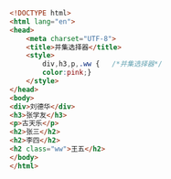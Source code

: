 
<BlogInfo title="26.并集选择器" author="白日梦想猿" pv=0 read_times=0 pre_cost_time=0分14秒 category="css学习" tag_list="['css学习']" create_time="2020.07.18 17:15:03" update_time="2020.07.18 17:18:52" />

```html
<!DOCTYPE html>
<html lang="en">
<head>
    <meta charset="UTF-8">
    <title>并集选择器</title>
    <style>
        div,h3,p,.ww {   /*并集选择器*/
        color:pink;}
    </style>
</head>
<body>
<div>刘德华</div>
<h3>张学友</h3>
<p>古天乐</p>
<h2>张三</h2>
<h2>李四</h2>
<h2 class="ww">王五</h2>
</body>
</html>
```
